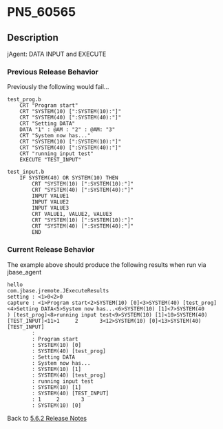 # PN5_60565

<PageHeader />

## Description

jAgent: DATA INPUT and EXECUTE

### Previous Release Behavior

Previously the following would fail…

```
test_prog.b
    CRT "Program start"
    CRT "SYSTEM(10) [":SYSTEM(10):"]"
    CRT "SYSTEM(40) [":SYSTEM(40):"]"
    CRT "Setting DATA"
    DATA "1" : @AM : "2" : @AM: "3"
    CRT "System now has..."
    CRT "SYSTEM(10) [":SYSTEM(10):"]"
    CRT "SYSTEM(40) [":SYSTEM(40):"]"
    CRT "running input test"
    EXECUTE "TEST_INPUT"

test_input.b
    IF SYSTEM(40) OR SYSTEM(10) THEN
        CRT "SYSTEM(10) [":SYSTEM(10):"]"
        CRT "SYSTEM(40) [":SYSTEM(40):"]"
        INPUT VALUE1
        INPUT VALUE2
        INPUT VALUE3
        CRT VALUE1, VALUE2, VALUE3
        CRT "SYSTEM(10) [":SYSTEM(10):"]"
        CRT "SYSTEM(40) [":SYSTEM(40):"]"
        END
```

### Current Release Behavior

The example above should produce the following results when run via jbase\_agent

```
hello
com.jbase.jremote.JExecuteResults
setting : <1>0<2>0
capture : <1>Program start<2>SYSTEM(10) [0]<3>SYSTEM(40) [test_prog]<4>Setting DATA<5>System now has...<6>SYSTEM(10) [1]<7>SYSTEM(40
) [test_prog]<8>running input test<9>SYSTEM(10) [1]<10>SYSTEM(40) [TEST_INPUT]<11>1     2       3<12>SYSTEM(10) [0]<13>SYSTEM(40) [TEST_INPUT]
        :
        : Program start
        : SYSTEM(10) [0]
        : SYSTEM(40) [test_prog]
        : Setting DATA
        : System now has...
        : SYSTEM(10) [1]
        : SYSTEM(40) [test_prog]
        : running input test
        : SYSTEM(10) [1]
        : SYSTEM(40) [TEST_INPUT]
        : 1     2       3
        : SYSTEM(10) [0]
```

Back to [5.6.2 Release Notes](./../README.md)

  
<PageFooter />
